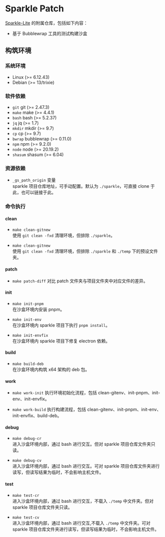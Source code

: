 # Sparkle Patch
[Sparkle-Lite](https://github.com/goddaneel/sparkle) 的附属仓库，包括如下内容：
- 基于 Bubblewrap 工具的测试构建沙盒




## 构筑环境
### 系统环境
- Linux (>= 6.12.43)
- Debian (>= 13/trixie)



### 软件依赖
- `git`     git (>= 2.47.3)
- `make`    make (>= 4.4.1)
- `bash`    bash (>= 5.2.37)
- `jq`      jq (>= 1.7)
- `mkdir`   mkdir (>= 9.7)
- `cp`      cp (>= 9.7)
- `bwrap`   bubblewrap (>= 0.11.0)
- `npm`     npm (>= 9.2.0)
- `node`    node (>= 20.19.2)
- `shasum`  shasum (>= 6.04)



### 资源依赖
- `_gs_path_origin` 变量  
    sparkle 项目仓库地址，可手动配置。默认为 `./sparkle`，可直接 clone 于此，也可以链接于此。



### 命令执行
#### clean
- `make clean-gitnew`  
    使用 `git clean -fxd` 清理环境，但排除 `./sparkle`。

- `make clean-gitnew`  
    使用 `git clean -fxd` 清理环境，但排除 `./sparkle` 和 `./temp` 下的预设文件夹。


#### patch
- `make patch-diff`
    对比 patch 文件夹与项目文件夹中对应文件的差异。


#### init
- `make init-pnpm`  
    在沙盒环境内安装 pnpm。

- `make init-env`  
    在沙盒环境内 sparkle 项目下执行 `pnpm install`。

- `make init-envfix`  
    在沙盒环境内 sparkle 项目下修复 electron 依赖。


#### build
- `make build-deb`  
    在沙盒环境内构筑 x64 架构的 deb 包。


#### work
- `make work-init`
    执行环境初始化流程，包括 clean-gitenv、init-pnpm、init-env、init-envfix。

- `make work-build`
    执行构建流程，包括 clean-gitenv、init-pnpm、init-env、init-envfix、build-deb。


#### debug
- `make debug-cr`  
    进入沙盒环境内部，通过 bash 进行交互。但对 sparkle 项目仓库文件夹只读。

- `make debug-cv`  
    进入沙盒环境内部，通过 bash 进行交互。可对 sparkle 项目仓库文件夹进行读写，但读写结果为临时，不会影响主机文件。


#### test
- `make test-cr`  
    进入沙盒环境内部，通过 bash 进行交互，不载入 `./temp` 中文件夹。但对 sparkle 项目仓库文件夹只读。

- `make test-cv`  
    进入沙盒环境内部，通过 bash 进行交互,不载入 `./temp` 中文件夹。可对 sparkle 项目仓库文件夹进行读写，但读写结果为临时，不会影响主机文件。
